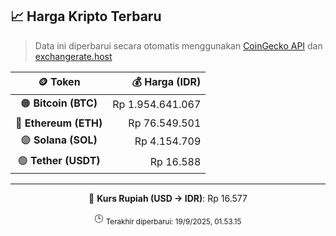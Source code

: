 

<!-- HARGA_KRIPTO -->
## 📈 Harga Kripto Terbaru

> Data ini diperbarui secara otomatis menggunakan [CoinGecko API](https://www.coingecko.com/) dan [exchangerate.host](https://exchangerate.host/)

<div align="center">

| 🪙 Token | 💰 Harga (IDR) |
|:------:|---------------:|
| 🟠 **Bitcoin (BTC)**   | Rp 1.954.641.067 |
| 🔵 **Ethereum (ETH)**  | Rp 76.549.501 |
| 🟣 **Solana (SOL)**    | Rp 4.154.709 |
| 🟢 **Tether (USDT)**   | Rp 16.588 |

---

💱 **Kurs Rupiah (USD → IDR)**: Rp 16.577

🕒 <sub>Terakhir diperbarui: 19/9/2025, 01.53.15</sub>

</div>
<!-- /HARGA_KRIPTO -->